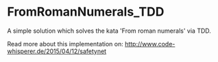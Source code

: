 # FromRomanNumerals_TDD

A simple solution which solves the kata 'From roman numerals' via TDD.

Read more about this implementation on:
http://www.code-whisperer.de/2015/04/12/safetynet
